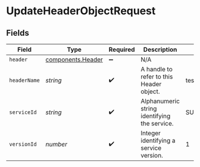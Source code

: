 # UpdateHeaderObjectRequest


## Fields

| Field                                              | Type                                               | Required                                           | Description                                        | Example                                            |
| -------------------------------------------------- | -------------------------------------------------- | -------------------------------------------------- | -------------------------------------------------- | -------------------------------------------------- |
| `header`                                           | [components.Header](../../models/shared/header.md) | :heavy_minus_sign:                                 | N/A                                                |                                                    |
| `headerName`                                       | *string*                                           | :heavy_check_mark:                                 | A handle to refer to this Header object.           | test-header                                        |
| `serviceId`                                        | *string*                                           | :heavy_check_mark:                                 | Alphanumeric string identifying the service.       | SU1Z0isxPaozGVKXdv0eY                              |
| `versionId`                                        | *number*                                           | :heavy_check_mark:                                 | Integer identifying a service version.             | 1                                                  |
